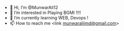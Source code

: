 - 👋 Hi, I’m @MunwarAli12
- 👀 I’m interested in Playing BGMI !!!!
- 🌱 I’m currently learning WEB, Devops ! 
- 📫 How to reach me <link munwaralijmd@gmail.com>

<!---
MunwarAli12/MunwarAli12 is a ✨ special ✨ repository because its `README.md` (this file) appears on your GitHub profile.
You can click the Preview link to take a look at your changes.
--->
